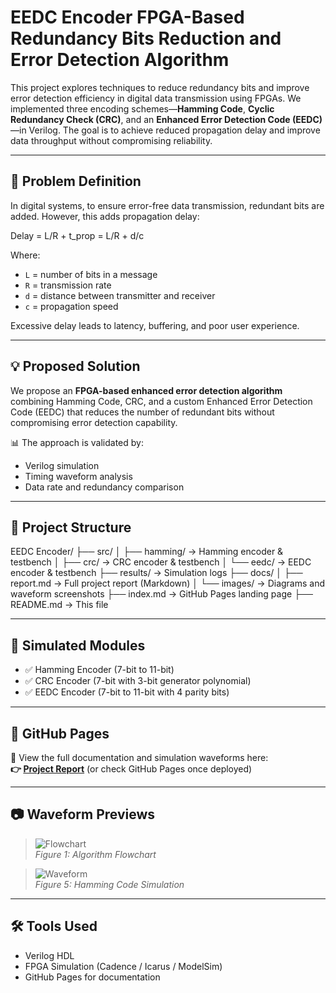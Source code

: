 # EEDC Encoder FPGA-Based Redundancy Bits Reduction and Error Detection Algorithm

This project explores techniques to reduce redundancy bits and improve error detection efficiency in digital data transmission using FPGAs. We implemented three encoding schemes—**Hamming Code**, **Cyclic Redundancy Check (CRC)**, and an **Enhanced Error Detection Code (EEDC)**—in Verilog. The goal is to achieve reduced propagation delay and improve data throughput without compromising reliability.

---

## 📌 Problem Definition

In digital systems, to ensure error-free data transmission, redundant bits are added. However, this adds propagation delay:

Delay = L/R + t_prop = L/R + d/c


Where:
- `L` = number of bits in a message  
- `R` = transmission rate  
- `d` = distance between transmitter and receiver  
- `c` = propagation speed  

Excessive delay leads to latency, buffering, and poor user experience.

---

## 💡 Proposed Solution

We propose an **FPGA-based enhanced error detection algorithm** combining Hamming Code, CRC, and a custom Enhanced Error Detection Code (EEDC) that reduces the number of redundant bits without compromising error detection capability.

📊 The approach is validated by:
- Verilog simulation
- Timing waveform analysis
- Data rate and redundancy comparison

---

## 📁 Project Structure
EEDC Encoder/
├── src/
│ ├── hamming/ → Hamming encoder & testbench
│ ├── crc/ → CRC encoder & testbench
│ └── eedc/ → EEDC encoder & testbench
├── results/ → Simulation logs
├── docs/
│ ├── report.md → Full project report (Markdown)
│ └── images/ → Diagrams and waveform screenshots
├── index.md → GitHub Pages landing page
├── README.md → This file


---

## 🔬 Simulated Modules

- ✅ Hamming Encoder (7-bit to 11-bit)
- ✅ CRC Encoder (7-bit with 3-bit generator polynomial)
- ✅ EEDC Encoder (7-bit to 11-bit with 4 parity bits)

---

## 🔗 GitHub Pages

📄 View the full documentation and simulation waveforms here:  
**👉 [Project Report](./docs/report.md)** (or check GitHub Pages once deployed)

---

## 📷 Waveform Previews

> ![Flowchart](./docs/images/fig1_flowchart.png)  
> *Figure 1: Algorithm Flowchart*

> ![Waveform](./docs/images/fig5_hamming_waveform.png)  
> *Figure 5: Hamming Code Simulation*

---

## 🛠️ Tools Used

- Verilog HDL
- FPGA Simulation (Cadence / Icarus / ModelSim)
- GitHub Pages for documentation

